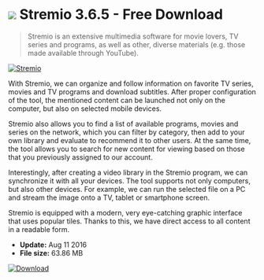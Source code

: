 # ![](https://cdn.softexe.net/static/icon/6/stremio-11395.png) Stremio 3.6.5 - Free Download

> Stremio is an extensive multimedia software for movie lovers, TV series and programs, as well as other, diverse materials (e.g. those made available through YouTube).

[![Stremio](https://gallery.dpcdn.pl/imgc/Tools/63928/g_-_420x350_1.5_-_x20151130200057_0.png)](https://softexe.net/win/multimedia/other/stremio:ppcae.html)

With Stremio, we can organize and follow information on favorite TV series, movies and TV programs and download subtitles. After proper configuration of the tool, the mentioned content can be launched not only on the computer, but also on selected mobile devices.
 
 Stremio also allows you to find a list of available programs, movies and series on the network, which you can filter by category, then add to your own library and evaluate to recommend it to other users. At the same time, the tool allows you to search for new content for viewing based on those that you previously assigned to our account.
 
 Interestingly, after creating a video library in the Stremio program, we can synchronize it with all your devices. The tool supports not only computers, but also other devices. For example, we can run the selected file on a PC and stream the image onto a TV, tablet or smartphone screen.
 
 Stremio is equipped with a modern, very eye-catching graphic interface that uses popular tiles. Thanks to this, we have direct access to all content in a readable form.


- **Update:** Aug 11 2016
- **File size:** 63.86 MB

[![Download](https://cdn.softexe.net/static/img/download.png)](https://softexe.net/win/multimedia/other/stremio:ppcae.html)

